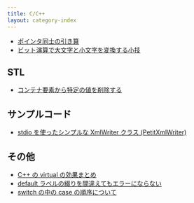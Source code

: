 ```yaml
---
title: C/C++
layout: category-index
---
```


- [ポインタ同士の引き算](pointer-subtraction.html)
- [ビット演算で大文字と小文字を変換する小技](bit-op-lowercase.html)

STL
----
- [コンテナ要素から特定の値を削除する](stl/remove-element.html)

サンプルコード
----
- [stdio を使ったシンプルな XmlWriter クラス (PetitXmlWriter)](xml/petit-xml-writer.html)

その他
----
- [C++ の virtual の効果まとめ](virtual.html)
- [default ラベルの綴りを間違えてもエラーにならない](typo-of-default.html)
- [switch の中の case の順序について](order-of-cases.html)

